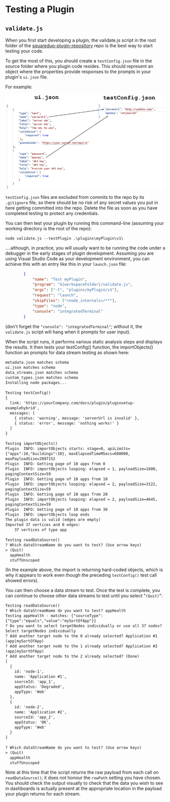 # Testing a Plugin

## `validate.js`

When you first start developing a plugin, the validate.js script in the root folder of the [squaredup-plugin-repository](https://github.com/squaredup/squaredup-plugin-repository) repo is the best way to start testing your code.

To get the most of this, you should create a `testConfig.json` file in the source folder where you plugin code resides. This should represent an object where the properties provide responses to the prompts in your plugin's `ui.json` file.

For example:

![testConfig.json](images/testConfig.jpg)

`testConfig.json` files are excluded from commits to the repo by its `.gitignore` file, so there should be no risk of any secret values you put in here getting committed into the repo. Delete the file as soon as you have completed testing to protect any credentials.

You can then test your plugin by running this command-line (assuming your working directory is the root of the repo):

```
node validate.js --testPlugin .\plugins\myPlugin\v1\
```

....although, in practice, you will usually want to be running the code under a debugger in the early stages of plugin development. Assuming you are using Visual Studio Code as your development environment, you can achieve this with an entry like this in your `launch.json` file:

```json
        {
            "name": "Test myPlugin",
            "program": "${workspaceFolder}/validate.js",
            "args": ["-t", "plugins/myPlugin/v1"],
            "request": "launch",
            "skipFiles": ["<node_internals>/**"],
            "type": "node",
            "console": "integratedTerminal"
        }
```
(don't forget the `"console": "integratedTerminal"`; without it, the `validate.js` script will hang when it prompts for user input).

When the script runs, it performs various static analysis steps and displays the results. It then tests your testConfig() function, the importObjects() function an prompts for data stream testing as shown here:

```
metadata.json matches schema
ui.json matches schema
data_streams.json matches schema
custom_types.json matches schema
Installing node packages...

Testing testConfig()
{
  link: 'https://yourCompany.com/docs/plugin/pluginsetup-examplehybrid',
  messages: [
    { status: 'warning', message: 'serverUrl is invalid' },
    { status: 'error', message: 'nothing works!' }
  ]
}

Testing importObjects()
Plugin  INFO: importObjects starts: stage=0, apiLimits={"apps":10,"buildings":10}, maxElapsedTimeMSecs=600000, maxPayloadSize=2097152
Plugin  INFO: Getting page of 10 apps from 0
Plugin  INFO: importObjects looping: elapsed = 1, payloadSize=1600, pagingContextSize=59
Plugin  INFO: Getting page of 10 apps from 10
Plugin  INFO: importObjects looping: elapsed = 2, payloadSize=3122, pagingContextSize=59
Plugin  INFO: Getting page of 10 apps from 20
Plugin  INFO: importObjects looping: elapsed = 2, payloadSize=4645, pagingContextSize=59
Plugin  INFO: Getting page of 10 apps from 30
Plugin  INFO: importObjects loop ends
The plugin data is valid (edges are empty)
Imported 37 vertices and 0 edges:
    37 vertices of type app

Testing readDataSource()
? Which dataStreamName do you want to test? (Use arrow keys)
> (Quit) 
  appHealth 
  stuffUnscoped 
```

(In the example above, the import is returning hard-coded objects, which is why it appears to work even though the preceding `testConfig()` test call showed errors).

You can then choose a data stream to test. Once the test is complete, you can continue to choose other data streams to test until you select "`(Quit)`":

```
Testing readDataSource()
? Which dataStreamName do you want to test? appHealth
Testing appHealth - matches: {"sourceType":{"type":"equals","value":"mySortOfApp"}}
? Do you want to select targetNodes individually or use all 37 nodes? Select targetNodes individually
? Add another target node to the 0 already selected? Application #1 (app|mySortOfApp)
? Add another target node to the 1 already selected? Application #2 (app|mySortOfApp)
? Add another target node to the 2 already selected? (Done)
[
  {
    id: 'node-1',
    name: 'Application #1',
    sourceId: 'app_1',
    appStatus: 'Degraded',
    appType: 'Web'
  },
  {
    id: 'node-2',
    name: 'Application #2',
    sourceId: 'app_2',
    appStatus: 'OK',
    appType: 'Web'
  }
]

? Which dataStreamName do you want to test? (Use arrow keys)
> (Quit)
  appHealth
  stuffUnscoped
```

Note at this time that the script returns the raw payload from each call on `readDataSource()`; it does not honour the `rowPath` setting you have chosen. You should check the output visually to check that the data you wish to see in dashboards is actually present at the appropriate location in the payload your plugin returns for each stream.